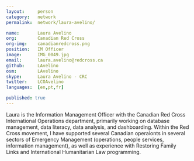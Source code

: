 ```yaml
---
layout:     person
category:   network
permalink:  network/laura-avelino/

name:       Laura Avelino
org:        Canadian Red Cross
org-img:    canadianredcross.png
position:   IM Officer
image:      IMG_0049.jpg
email:      laura.avelino@redcross.ca
github:     LAvelino
osm:        LAvelino
skype:      Laura Avelino - CRC
twitter:    LCOAvelino
languages:  [en,pt,fr]

published: true
---
```


Laura is the Information Management Officer with the Canadian Red Cross International Operations department, primarily working on database management, data literacy, data analysis, and dashboarding. Within the Red Cross movement, I have supported several Canadian operaionts in several sectors of Emergency Management (operations, people services, information management), as well as experience with Restoring Family Links and International Humanitarian Law programming.
